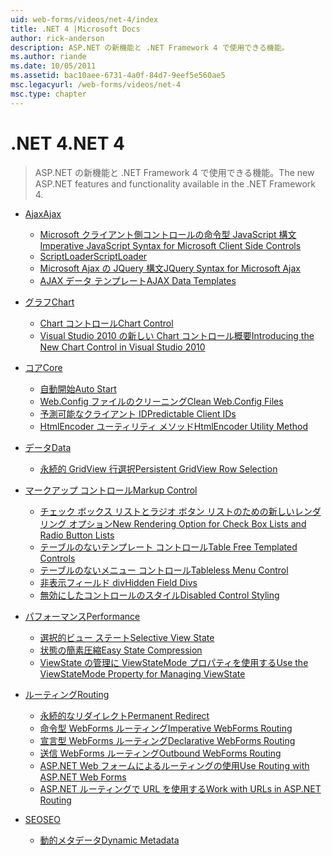 ```yaml
---
uid: web-forms/videos/net-4/index
title: .NET 4 |Microsoft Docs
author: rick-anderson
description: ASP.NET の新機能と .NET Framework 4 で使用できる機能。
ms.author: riande
ms.date: 10/05/2011
ms.assetid: bac10aee-6731-4a0f-84d7-9eef5e560ae5
msc.legacyurl: /web-forms/videos/net-4
msc.type: chapter
---
```

<a name="net-4"></a><span data-ttu-id="1dd3d-103">.NET 4</span><span class="sxs-lookup"><span data-stu-id="1dd3d-103">.NET 4</span></span>
====================
> <span data-ttu-id="1dd3d-104">ASP.NET の新機能と .NET Framework 4 で使用できる機能。</span><span class="sxs-lookup"><span data-stu-id="1dd3d-104">The new ASP.NET features and functionality available in the .NET Framework 4.</span></span>


- [<span data-ttu-id="1dd3d-105">Ajax</span><span class="sxs-lookup"><span data-stu-id="1dd3d-105">Ajax</span></span>](ajax/index.md)

    - [<span data-ttu-id="1dd3d-106">Microsoft クライアント側コントロールの命令型 JavaScript 構文</span><span class="sxs-lookup"><span data-stu-id="1dd3d-106">Imperative JavaScript Syntax for Microsoft Client Side Controls</span></span>](ajax/aspnet-4-quick-hit-imperative-javascript-syntax-for-microsoft-client-side-controls.md)
    - [<span data-ttu-id="1dd3d-107">ScriptLoader</span><span class="sxs-lookup"><span data-stu-id="1dd3d-107">ScriptLoader</span></span>](ajax/aspnet-4-quick-hit-the-scriptloader.md)
    - [<span data-ttu-id="1dd3d-108">Microsoft Ajax の JQuery 構文</span><span class="sxs-lookup"><span data-stu-id="1dd3d-108">JQuery Syntax for Microsoft Ajax</span></span>](ajax/aspnet-4-quick-hit-jquery-syntax-for-microsoft-ajax.md)
    - [<span data-ttu-id="1dd3d-109">AJAX データ テンプレート</span><span class="sxs-lookup"><span data-stu-id="1dd3d-109">AJAX Data Templates</span></span>](ajax/aspnet-4-quick-hit-ajax-data-templates.md)
- [<span data-ttu-id="1dd3d-110">グラフ</span><span class="sxs-lookup"><span data-stu-id="1dd3d-110">Chart</span></span>](chart/index.md)

    - [<span data-ttu-id="1dd3d-111">Chart コントロール</span><span class="sxs-lookup"><span data-stu-id="1dd3d-111">Chart Control</span></span>](chart/aspnet-4-quick-hit-chart-control.md)
    - [<span data-ttu-id="1dd3d-112">Visual Studio 2010 の新しい Chart コントロール概要</span><span class="sxs-lookup"><span data-stu-id="1dd3d-112">Introducing the New Chart Control in Visual Studio 2010</span></span>](chart/aspnet-4-how-do-i-introducing-the-new-chart-control-in-visual-studio-2010.md)
- [<span data-ttu-id="1dd3d-113">コア</span><span class="sxs-lookup"><span data-stu-id="1dd3d-113">Core</span></span>](core/index.md)

    - [<span data-ttu-id="1dd3d-114">自動開始</span><span class="sxs-lookup"><span data-stu-id="1dd3d-114">Auto Start</span></span>](core/aspnet-4-quick-hit-auto-start.md)
    - [<span data-ttu-id="1dd3d-115">Web.Config ファイルのクリーニング</span><span class="sxs-lookup"><span data-stu-id="1dd3d-115">Clean Web.Config Files</span></span>](core/aspnet-4-quick-hit-clean-webconfig-files.md)
    - [<span data-ttu-id="1dd3d-116">予測可能なクライアント ID</span><span class="sxs-lookup"><span data-stu-id="1dd3d-116">Predictable Client IDs</span></span>](core/aspnet-4-quick-hit-predictable-client-ids.md)
    - [<span data-ttu-id="1dd3d-117">HtmlEncoder ユーティリティ メソッド</span><span class="sxs-lookup"><span data-stu-id="1dd3d-117">HtmlEncoder Utility Method</span></span>](core/aspnet-4-quick-hit-the-htmlencoder-utility-method.md)
- [<span data-ttu-id="1dd3d-118">データ</span><span class="sxs-lookup"><span data-stu-id="1dd3d-118">Data</span></span>](data/index.md)

    - [<span data-ttu-id="1dd3d-119">永続的 GridView 行選択</span><span class="sxs-lookup"><span data-stu-id="1dd3d-119">Persistent GridView Row Selection</span></span>](data/aspnet-4-quick-hit-persistent-gridview-row-selection.md)
- [<span data-ttu-id="1dd3d-120">マークアップ コントロール</span><span class="sxs-lookup"><span data-stu-id="1dd3d-120">Markup Control</span></span>](markup-control/index.md)

    - [<span data-ttu-id="1dd3d-121">チェック ボックス リストとラジオ ボタン リストのための新しいレンダリング オプション</span><span class="sxs-lookup"><span data-stu-id="1dd3d-121">New Rendering Option for Check Box Lists and Radio Button Lists</span></span>](markup-control/aspnet-4-quick-hit-new-rendering-option-for-check-box-lists-and-radio-button-lists.md)
    - [<span data-ttu-id="1dd3d-122">テーブルのないテンプレート コントロール</span><span class="sxs-lookup"><span data-stu-id="1dd3d-122">Table Free Templated Controls</span></span>](markup-control/aspnet-4-quick-hit-table-free-templated-controls.md)
    - [<span data-ttu-id="1dd3d-123">テーブルのないメニュー コントロール</span><span class="sxs-lookup"><span data-stu-id="1dd3d-123">Tableless Menu Control</span></span>](markup-control/aspnet-4-quick-hit-tableless-menu-control.md)
    - [<span data-ttu-id="1dd3d-124">非表示フィールド div</span><span class="sxs-lookup"><span data-stu-id="1dd3d-124">Hidden Field Divs</span></span>](markup-control/aspnet-4-quick-hit-hidden-field-divs.md)
    - [<span data-ttu-id="1dd3d-125">無効にしたコントロールのスタイル</span><span class="sxs-lookup"><span data-stu-id="1dd3d-125">Disabled Control Styling</span></span>](markup-control/aspnet-4-quick-hit-disabled-control-styling.md)
- [<span data-ttu-id="1dd3d-126">パフォーマンス</span><span class="sxs-lookup"><span data-stu-id="1dd3d-126">Performance</span></span>](performance/index.md)

    - [<span data-ttu-id="1dd3d-127">選択的ビュー ステート</span><span class="sxs-lookup"><span data-stu-id="1dd3d-127">Selective View State</span></span>](performance/aspnet-4-quick-hit-selective-view-state.md)
    - [<span data-ttu-id="1dd3d-128">状態の簡素圧縮</span><span class="sxs-lookup"><span data-stu-id="1dd3d-128">Easy State Compression</span></span>](performance/aspnet-4-quick-hit-easy-state-compression.md)
    - [<span data-ttu-id="1dd3d-129">ViewState の管理に ViewStateMode プロパティを使用する</span><span class="sxs-lookup"><span data-stu-id="1dd3d-129">Use the ViewStateMode Property for Managing ViewState</span></span>](performance/how-do-i-use-the-viewstatemode-property-for-managing-viewstate.md)
- [<span data-ttu-id="1dd3d-130">ルーティング</span><span class="sxs-lookup"><span data-stu-id="1dd3d-130">Routing</span></span>](routing/index.md)

    - [<span data-ttu-id="1dd3d-131">永続的なリダイレクト</span><span class="sxs-lookup"><span data-stu-id="1dd3d-131">Permanent Redirect</span></span>](routing/aspnet-4-quick-hit-permanent-redirect.md)
    - [<span data-ttu-id="1dd3d-132">命令型 WebForms ルーティング</span><span class="sxs-lookup"><span data-stu-id="1dd3d-132">Imperative WebForms Routing</span></span>](routing/aspnet-4-quick-hit-imperative-webforms-routing.md)
    - [<span data-ttu-id="1dd3d-133">宣言型 WebForms ルーティング</span><span class="sxs-lookup"><span data-stu-id="1dd3d-133">Declarative WebForms Routing</span></span>](routing/aspnet-4-quick-hit-declarative-webforms-routing.md)
    - [<span data-ttu-id="1dd3d-134">送信 WebForms ルーティング</span><span class="sxs-lookup"><span data-stu-id="1dd3d-134">Outbound WebForms Routing</span></span>](routing/aspnet-4-quick-hit-outbound-webforms-routing.md)
    - [<span data-ttu-id="1dd3d-135">ASP.NET Web フォームによるルーティングの使用</span><span class="sxs-lookup"><span data-stu-id="1dd3d-135">Use Routing with ASP.NET Web Forms</span></span>](routing/how-do-i-use-routing-with-aspnet-web-forms.md)
    - [<span data-ttu-id="1dd3d-136">ASP.NET ルーティングで URL を使用する</span><span class="sxs-lookup"><span data-stu-id="1dd3d-136">Work with URLs in ASP.NET Routing</span></span>](routing/how-do-i-work-with-urls-in-aspnet-routing.md)
- [<span data-ttu-id="1dd3d-137">SEO</span><span class="sxs-lookup"><span data-stu-id="1dd3d-137">SEO</span></span>](seo/index.md)

    - [<span data-ttu-id="1dd3d-138">動的メタデータ</span><span class="sxs-lookup"><span data-stu-id="1dd3d-138">Dynamic Metadata</span></span>](seo/aspnet-4-quick-hit-dynamic-metadata.md)
